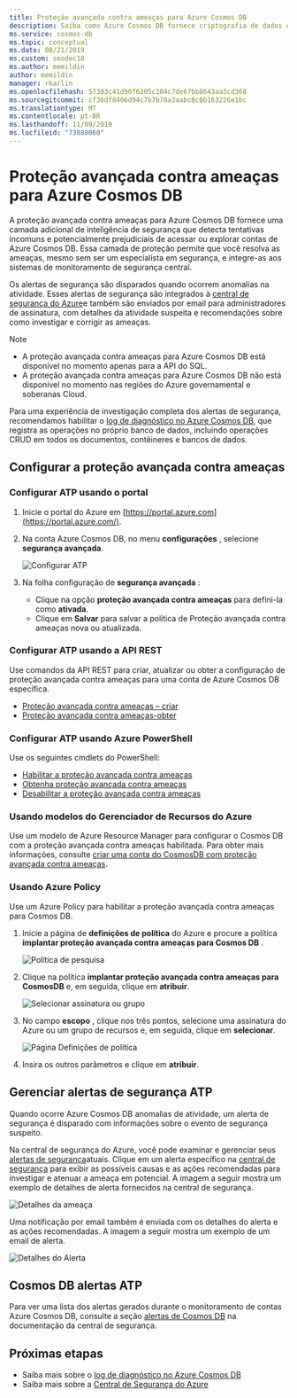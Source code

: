 ```yaml
---
title: Proteção avançada contra ameaças para Azure Cosmos DB
description: Saiba como Azure Cosmos DB fornece criptografia de dados em repouso e como ele é implementado.
ms.service: cosmos-db
ms.topic: conceptual
ms.date: 08/21/2019
ms.custom: seodec18
ms.author: memildin
author: memildin
manager: rkarlin
ms.openlocfilehash: 57303c41d90f6205c284c7de67bb8643aa3cd368
ms.sourcegitcommit: cf36df8406d94c7b7b78a3aabc8c0b163226e1bc
ms.translationtype: MT
ms.contentlocale: pt-BR
ms.lasthandoff: 11/09/2019
ms.locfileid: "73888060"
---
```

# <a name="advanced-threat-protection-for-azure-cosmos-db"></a>Proteção avançada contra ameaças para Azure Cosmos DB

A proteção avançada contra ameaças para Azure Cosmos DB fornece uma camada adicional de inteligência de segurança que detecta tentativas incomuns e potencialmente prejudiciais de acessar ou explorar contas de Azure Cosmos DB. Essa camada de proteção permite que você resolva as ameaças, mesmo sem ser um especialista em segurança, e integre-as aos sistemas de monitoramento de segurança central.

Os alertas de segurança são disparados quando ocorrem anomalias na atividade. Esses alertas de segurança são integrados à [central de segurança do Azure](https://azure.microsoft.com/services/security-center/)e também são enviados por email para administradores de assinatura, com detalhes da atividade suspeita e recomendações sobre como investigar e corrigir as ameaças.

> [!NOTE]
>
> * A proteção avançada contra ameaças para Azure Cosmos DB está disponível no momento apenas para a API do SQL.
> * A proteção avançada contra ameaças para Azure Cosmos DB não está disponível no momento nas regiões do Azure governamental e soberanas Cloud.

Para uma experiência de investigação completa dos alertas de segurança, recomendamos habilitar o [log de diagnóstico no Azure Cosmos DB](https://docs.microsoft.com/azure/cosmos-db/logging), que registra as operações no próprio banco de dados, incluindo operações CRUD em todos os documentos, contêineres e bancos de dados.

## <a name="set-up-advanced-threat-protection"></a>Configurar a proteção avançada contra ameaças

### <a name="set-up-atp-using-the-portal"></a>Configurar ATP usando o portal

1. Inicie o portal do Azure em [https://portal.azure.com](https://portal.azure.com/).

2. Na conta Azure Cosmos DB, no menu **configurações** , selecione **segurança avançada**.

    ![Configurar ATP](./media/cosmos-db-advanced-threat-protection/cosmos-db-atp.png)

3. Na folha configuração de **segurança avançada** :

    * Clique na opção **proteção avançada contra ameaças** para defini-la como **ativada**.
    * Clique em **Salvar** para salvar a política de Proteção avançada contra ameaças nova ou atualizada.   

### <a name="set-up-atp-using-rest-api"></a>Configurar ATP usando a API REST

Use comandos da API REST para criar, atualizar ou obter a configuração de proteção avançada contra ameaças para uma conta de Azure Cosmos DB específica.

* [Proteção avançada contra ameaças – criar](https://go.microsoft.com/fwlink/?linkid=2099745)
* [Proteção avançada contra ameaças-obter](https://go.microsoft.com/fwlink/?linkid=2099643)

### <a name="set-up-atp-using-azure-powershell"></a>Configurar ATP usando Azure PowerShell

Use os seguintes cmdlets do PowerShell:

* [Habilitar a proteção avançada contra ameaças](https://go.microsoft.com/fwlink/?linkid=2099607&clcid=0x409)
* [Obtenha proteção avançada contra ameaças](https://go.microsoft.com/fwlink/?linkid=2099608&clcid=0x409)
* [Desabilitar a proteção avançada contra ameaças](https://go.microsoft.com/fwlink/?linkid=2099709&clcid=0x409)

### <a name="using-azure-resource-manager-templates"></a>Usando modelos do Gerenciador de Recursos do Azure

Use um modelo de Azure Resource Manager para configurar o Cosmos DB com a proteção avançada contra ameaças habilitada.
Para obter mais informações, consulte [criar uma conta do CosmosDB com proteção avançada contra ameaças](https://azure.microsoft.com/resources/templates/201-cosmosdb-advanced-threat-protection-create-account/).

### <a name="using-azure-policy"></a>Usando Azure Policy

Use um Azure Policy para habilitar a proteção avançada contra ameaças para Cosmos DB.

1. Inicie a página de **definições de política** do Azure e procure a política **implantar proteção avançada contra ameaças para Cosmos DB** .

    ![Política de pesquisa](./media/cosmos-db-advanced-threat-protection/cosmos-db.png) 

1. Clique na política **implantar proteção avançada contra ameaças para CosmosDB** e, em seguida, clique em **atribuir**.

    ![Selecionar assinatura ou grupo](./media/cosmos-db-advanced-threat-protection/cosmos-db-atp-policy.png)


1. No campo **escopo** , clique nos três pontos, selecione uma assinatura do Azure ou um grupo de recursos e, em seguida, clique em **selecionar**.

    ![Página Definições de política](./media/cosmos-db-advanced-threat-protection/cosmos-db-atp-details.png)


1. Insira os outros parâmetros e clique em **atribuir**.

## <a name="manage-atp-security-alerts"></a>Gerenciar alertas de segurança ATP

Quando ocorre Azure Cosmos DB anomalias de atividade, um alerta de segurança é disparado com informações sobre o evento de segurança suspeito. 

 Na central de segurança do Azure, você pode examinar e gerenciar seus [alertas de segurança](../security-center/security-center-alerts-overview.md)atuais.  Clique em um alerta específico na [central de segurança](https://ms.portal.azure.com/#blade/Microsoft_Azure_Security/SecurityMenuBlade/0) para exibir as possíveis causas e as ações recomendadas para investigar e atenuar a ameaça em potencial. A imagem a seguir mostra um exemplo de detalhes de alerta fornecidos na central de segurança.

 ![Detalhes da ameaça](./media/cosmos-db-advanced-threat-protection/cosmos-db-alert-details.png)

Uma notificação por email também é enviada com os detalhes do alerta e as ações recomendadas. A imagem a seguir mostra um exemplo de um email de alerta.

 ![Detalhes do Alerta](./media/cosmos-db-advanced-threat-protection/cosmos-db-alert.png)

## <a name="cosmos-db-atp-alerts"></a>Cosmos DB alertas ATP

 Para ver uma lista dos alertas gerados durante o monitoramento de contas Azure Cosmos DB, consulte a seção [alertas de Cosmos DB](../security-center/security-center-alerts-data-services.md#cosmos-db) na documentação da central de segurança.

## <a name="next-steps"></a>Próximas etapas

* Saiba mais sobre o [log de diagnóstico no Azure Cosmos DB](https://docs.microsoft.com/azure/cosmos-db/logging#turn-on-logging-in-the-azure-portal)
* Saiba mais sobre a [Central de Segurança do Azure](https://docs.microsoft.com/azure/security-center/security-center-intro)
